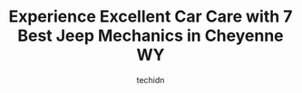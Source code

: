 ---
layout: ampstory
image: https://images.unsplash.com/photo-1639928849293-7f9ff81e41d3?ixlib=rb-4.0.3&ixid=MnwxMjA3fDB8MHxwaG90by1wYWdlfHx8fGVufDB8fHx8&auto=format&fit=crop&w=640&h=853&q=80
author: techidn
featured: false
description: For top-quality automotive repairs and maintenance, visit the 7 best Jeep Mechanic in Cheyenne WY, USA. Their reputation for excellence and their dedication to customer satisfaction make the
title: Experience Excellent Car Care with 7 Best Jeep Mechanics in Cheyenne WY
cover:
   title: Experience Excellent Car Care with 7 Best Jeep Mechanics in Cheyenne WY
   subtitle: Rickpate
   background: https://images.unsplash.com/photo-1639928849293-7f9ff81e41d3?ixlib=rb-4.0.3&ixid=MnwxMjA3fDB8MHxwaG90by1wYWdlfHx8fGVufDB8fHx8&auto=format&fit=crop&w=640&h=853&q=80

pages: 
 - layout: thirds
   top: <h1>#1 Kustom Illusions Tire & Auto Repair</h1>
   bottom: "<p>Put together a unconventional tire set up, 275/70r16x10in rim … most places in town complain its not this or that!  But kustom was fantastic to work with and the guy</p>"
   background: https://www.knot35.com/toplist/wp-content/uploads/2023/06/best-jeep-mechanic-1-in-cheyenne-wy-1685841491.jpeg
   backgroundblur: true
 - layout: thirds
   top: <h1>#2 TNT Customs - Auto & Jeep Shop</h1>
   bottom: "<p>807 S Greeley Hwy, Cheyenne, WY 82007, United States</p>"
   background: https://www.knot35.com/toplist/wp-content/uploads/2023/06/best-jeep-mechanic-2-in-cheyenne-wy-1685841492.jpeg
   cta:
      link: https://www.knot35.com/toplist/experience-excellent-car-care-with-7-best-jeep-mechanics-in-cheyenne-wy/
      text: Experience Excellent Car Care with 7 Best Jeep Mechanics in Cheyenne WY
 - layout: thirds
   top: <h1>#3 Mr Diesel & Auto Repair</h1>
   bottom: "<p>2518 S Greeley Hwy, Cheyenne, WY 82007, United States</p>"
   background: https://www.knot35.com/toplist/wp-content/uploads/2023/06/best-jeep-mechanic-3-in-cheyenne-wy-1685841492.jpeg
   cta:
      link: https://www.knot35.com/toplist/experience-excellent-car-care-with-7-best-jeep-mechanics-in-cheyenne-wy/
      text: Experience Excellent Car Care with 7 Best Jeep Mechanics in Cheyenne WY
 - layout: thirds
   top: <h1>#4 Big Als Auto & Exhaust</h1>
   bottom: "<p>6526 US 30 Service Rd, Cheyenne, WY 82001, United States</p>"
   background: https://images.unsplash.com/photo-1527067829737-402993088e6b?ixlib=rb-4.0.3&ixid=MnwxMjA3fDB8MHxwaG90by1wYWdlfHx8fGVufDB8fHx8&auto=format&fit=crop&w=640&h=853&q=80
   cta:
      link: https://www.knot35.com/toplist/experience-excellent-car-care-with-7-best-jeep-mechanics-in-cheyenne-wy/
      text: Experience Excellent Car Care with 7 Best Jeep Mechanics in Cheyenne WY
 - layout: thirds
   top: <h1>#5 Cheyenne Auto Repair & Services</h1>
   bottom: "<p>604 W Lincolnway, Cheyenne, WY 82001, United States</p>"
   background: https://images.unsplash.com/photo-1540457036297-448b6b99e91c?ixlib=rb-4.0.3&ixid=MnwxMjA3fDB8MHxwaG90by1wYWdlfHx8fGVufDB8fHx8&auto=format&fit=crop&w=640&h=853&q=80
   cta:
      link: https://www.knot35.com/toplist/experience-excellent-car-care-with-7-best-jeep-mechanics-in-cheyenne-wy/
      text: Experience Excellent Car Care with 7 Best Jeep Mechanics in Cheyenne WY
 - layout: thirds
   top: <h1>#6 D & R Car Care</h1>
   bottom: "<p>1920 Missile Dr ste e, Cheyenne, WY 82001, United States</p>"
   background: https://images.unsplash.com/photo-1599422314077-f4dfdaa4cd09?ixlib=rb-4.0.3&ixid=MnwxMjA3fDB8MHxwaG90by1wYWdlfHx8fGVufDB8fHx8&auto=format&fit=crop&w=640&h=853&q=80
   cta:
      link: https://www.knot35.com/toplist/experience-excellent-car-care-with-7-best-jeep-mechanics-in-cheyenne-wy/
      text: Experience Excellent Car Care with 7 Best Jeep Mechanics in Cheyenne WY
 - layout: thirds
   top: <h1>#7 Grabers Diesel Repair - Automotive - Rv- Onan Generators</h1>
   bottom: "<p>101 Ave C, Cheyenne, WY 82007, United States</p>"
   background: https://images.unsplash.com/photo-1620421680010-0766ff230392?ixlib=rb-4.0.3&ixid=MnwxMjA3fDB8MHxwaG90by1wYWdlfHx8fGVufDB8fHx8&auto=format&fit=crop&w=640&h=853&q=80
   cta:
      link: https://www.knot35.com/toplist/experience-excellent-car-care-with-7-best-jeep-mechanics-in-cheyenne-wy/
      text: Experience Excellent Car Care with 7 Best Jeep Mechanics in Cheyenne WY
 - layout: thirds
   middle: Continue reading...
   background: https://images.unsplash.com/photo-1541356665065-22676f35dd40?ixlib=rb-4.0.3&ixid=MnwxMjA3fDB8MHxwaG90by1wYWdlfHx8fGVufDB8fHx8&auto=format&fit=crop&w=640&h=853&q=80
   cta:
      link: https://www.knot35.com/toplist/experience-excellent-car-care-with-7-best-jeep-mechanics-in-cheyenne-wy/
      text: Experience Excellent Car Care with 7 Best Jeep Mechanics in Cheyenne WY
      
---